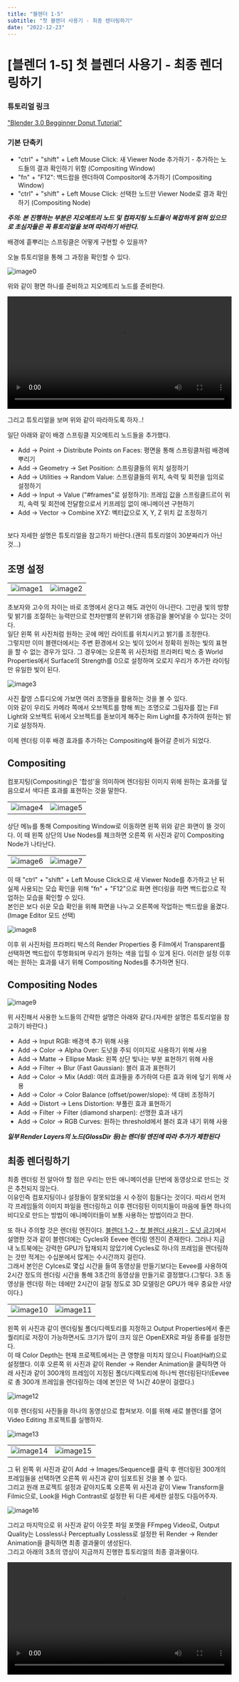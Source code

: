```yaml
---
title: "블렌더 1-5"
subtitle: "첫 블렌더 사용기 - 최종 렌더링하기"
date: "2022-12-23"
---
```


# [블렌더 1-5] 첫 블렌더 사용기 - 최종 렌더링하기

### 튜토리얼 링크
["Blender 3.0 Begginner Donut Tutorial"](https://www.youtube.com/playlist?list=PLjEaoINr3zgFX8ZsChQVQsuDSjEqdWMAD)

### 기본 단축키

- "ctrl" + "shift" + Left Mouse Click: 새 Viewer Node 추가하기 - 추가하는 노드들의 결과 확인하기 위함 (Compositing Window)
- "fn" + "F12": 백드랍을 렌더하여 Compositor에 추가하기 (Compositing Window)
- "ctrl" + "shift" + Left Mouse Click: 선택한 노드만 Viewer Node로 결과 확인하기 (Compositing Node)

***주의: 본 진행하는 부분은 지오메트리 노드 및 컴파지팅 노드들이 복잡하게 얽혀 있으므로 초심자들은 꼭 튜토리얼을 보며 따라하기 바란다.*** 

배경에 흩뿌리는 스프링클은 어떻게 구현할 수 있을까?<br/>

오늘 튜토리얼을 통해 그 과정을 확인할 수 있다.

![image0](/images/blender/20221223-2/image0.png)

위와 같이 평면 하나를 준비하고 지오메트리 노드를 준비한다.

<video width="100%" autoplay loop controls>
  <source src="https://user-images.githubusercontent.com/64838255/209129064-19be73d3-b640-47e8-bfad-f0fd2931429e.mp4" type="video/mp4">
</video>

그리고 튜토리얼을 보며 위와 같이 따라하도록 하자..!<br/>

일단 아래와 같이 배경 스프링클 지오메트리 노드들을 추가했다.

- Add -> Point -> Distribute Points on Faces: 평면을 통해 스프링클처럼 배경에 뿌리기
- Add -> Geometry -> Set Position: 스프링클들의 위치 설정하기
- Add -> Utilities -> Random Value: 스프링클들의 위치, 속력 및 회전을 임의로 설정하기
- Add -> Input -> Value ("#frames"로 설정하기): 프레임 값을 스프링클드르이 위치, 속력 및 회전에 전달함으로서 키프레임 없이 애니메이션 구현하기
- Add -> Vector -> Combine XYZ: 벡터값으로 X, Y, Z 위치 값 조정하기
<br/>
보다 자세한 설명은 튜토리얼을 참고하기 바란다.(괜히 튜토리얼이 30분짜리가 아닌 것...)

## 조명 설정

| | |
| :--- | ---: |
| ![image1](/images/blender/20221223-2/image1.png) | ![image2](/images/blender/20221223-2/image2.png) |

초보자와 고수의 차이는 바로 조명에서 온다고 해도 과언이 아니란다. 그만큼 빛의 방향 및 밝기를 조절하는 능력만으로 천차만별의 분위기와 생동감을 불어넣을 수 있다는 것이다.<br/>
일단 왼쪽 위 사진처럼 원하는 곳에 메인 라이트를 위치시키고 밝기를 조정한다.<br/>
그렇지만 이미 블렌더에서는 주변 환경에서 오는 빛이 있어서 정확히 원하는 빛의 표현을 할 수 없는 경우가 있다. 그 경우에는 오른쪽 위 사진처럼 프라퍼티 박스 중 World Properties에서 Surface의 Strength를 0으로 설정하며 오로지 우리가 추가한 라이팅만 유일한 빛이 된다.

![image3](/images/blender/20221223-2/image3.png)

사진 촬영 스튜디오에 가보면 여러 조명들을 활용하는 것을 볼 수 있다.<br/>
이와 같이 우리도 카메라 쪽에서 오브젝트를 향해 쬐는 조명으로 그림자를 잡는 Fill Light와 오브젝트 뒤에서 오브젝트를 돋보이게 해주는 Rim Light를 추가하여 원하는 밝기로 설정하자.<br/>

이제 렌더링 이후 배경 효과를 추가하는 Compositing에 들어갈 준비가 되었다.

## Compositing

컴포지팅(Compositing)은 '합성'을 의미하며 렌더링된 이미지 위헤 원하는 효과를 덮음으로서 색다른 효과를 표현하는 것을 말한다.

| | |
| :--- | ---: |
| ![image4](/images/blender/20221223-2/image4.png) | ![image5](/images/blender/20221223-2/image5.png) |

상단 메뉴를 통해 Compositing Window로 이동하면 왼쪽 위와 같은 화면이 뜰 것이다. 이 때 왼쪽 상단의 Use Nodes를 체크하면 오른쪽 위 사진과 같이 Compositing Node가 나타난다.

| | |
| :--- | ---: |
| ![image6](/images/blender/20221223-2/image6.png) | ![image7](/images/blender/20221223-2/image7.png) |

이 때 "ctrl" + "shift" + Left Mouse Click으로 새 Viewer Node를 추가하고 난 뒤 실제 사용되는 모습 확인을 위해 "fn" + "F12"으로 화면 렌더링을 하면 백드랍으로 작업하는 모습을 확인할 수 있다.<br/>
본인은 보다 쉬운 모습 확인을 위해 화면을 나누고 오른쪽에 작업하는 백드랍을 옮겼다.(Image Editor 모드 선택)

![image8](/images/blender/20221223-2/image8.png)

이후 위 사진처럼 프라퍼티 박스의 Render Properties 중 Film에서 Transparent를 선택하면 백드랍이 투명화되며 우리가 원하는 색을 입힐 수 있게 된다.
이러한 설정 이후에는 원하는 효과를 내기 위해 Compositing Nodes를 추가하면 된다.

## Compositing Nodes

![image9](/images/blender/20221223-2/image9.png)

위 사진해서 사용한 노드들의 간략한 설명은 아래와 같다.(자세한 설명은 튜토리얼을 참고하기 바란다.)

- Add -> Input RGB: 배경색 추가 위해 사용
- Add -> Color -> Alpha Over: 도넛을 주되 이미지로 사용하기 위해 사용
- Add -> Matte -> Ellipse Mask: 왼쪽 상단 빛나는 부분 표현하기 위해 사용
- Add -> Filter -> Blur (Fast Gaussian): 블러 효과 표현하기
- Add -> Color -> Mix (Add): 여러 효과들을 추가하여 다른 효과 위에 덮기 위해 사용
- Add -> Color -> Color Balance (offset/power/slope): 색 대비 조정하기
- Add -> Distort -> Lens Distortion: 부풀린 효과 표현하기
- Add -> Filter -> Filter (diamond sharpen): 선명한 효과 내기
- Add -> Color -> RGB Curves: 원하는 threshold에서 블러 효과 내기 위해 사용

***일부 Render Layers의 노드(GlossDir 등)는 렌더링 엔진에 따라 추가가 제한된다*** 

## 최종 렌더링하기

최종 렌더링 전 알아야 할 점은 우리는 만든 애니메이션을 단번에 동영상으로 만드는 것은 추천되지 않는다.<br/>
이유인즉 컴포지팅이나 설정들이 잘못되었을 시 수정이 힘들다는 것이다. 따라서 먼저 각 프레임들의 이미지 파일을 렌더링하고 이후 렌더링된 이미지들이 마음에 들면 하나의 비디오로 만드는 방법이 애니메이터들이 보통 사용하는 방법이라고 한다.<br/>

또 하나 주의할 것은 렌더링 엔진이다. [블렌더 1-2 - 첫 블렌더 사용기 - 도넛 굽기](../_posts/2022-11-25-%EB%B8%94%EB%A0%8C%EB%8D%94-1-2-%EB%8F%84%EB%84%9B-%EA%B5%BD%EA%B8%B0.md)에서 설명한 것과 같이 블렌더에는 Cycles와 Eevee 렌더링 엔진이 존재한다. 그러나 지금 내 노트북에는 강력한 GPU가 탑재되지 않았기에 Cycles로 하나의 프레임을 렌더링하는 것만 적게는 수십분에서 많게는 수시간까지 걸린다.<br/>
그래서 본인은 Cylces로 몇십 시간을 들여 동영상을 만들기보다는 Eevee를 사용하여 2시간 정도의 렌더링 시간을 통해 3초간의 동영상을 만들기로 결정했다.(그렇다. 3초 동영상을 렌더링 하는 데에만 2시간이 걸릴 정도로 3D 모델링은 GPU가 매우 중요한 사양이다.)

| | |
| :--- | ---: |
| ![image10](/images/blender/20221223-2/image10.png) | ![image11](/images/blender/20221223-2/image11.png) |

왼쪽 위 사진과 같이 렌더링될 폴더/디렉토리를 지정하고 Output Properties에서 좋은 퀄리티로 저장이 가능하면서도 크기가 많이 크지 않은 OpenEXR로 파일 종류를 설정한다.<br/>
이 때 Color Depth는 현재 프로젝트에서는 큰 영향을 미치지 않으니 Float(Half)으로 설정했다. 이후 오른쪽 위 사진과 같이 Render -> Render Animation을 클릭하면 아래 사진과 같이 300개의 프레임이 지정된 폴더/디렉토리에 하나씩 렌더링된다!(Eevee로 총 300개 프레임을 렌더링하는 데에 본인은 약 1시간 40분이 걸렸다.)

![image12](/images/blender/20221223-2/image12.png)

이후 렌더링되 사진들을 하나의 동영상으로 합쳐보자. 이를 위해 새로 블렌더를 열어 Video Editing 프로젝트를 실행하자.

![image13](/images/blender/20221223-2/image13.png)

| | |
| :--- | ---: |
| ![image14](/images/blender/20221223-2/image14.png) | ![image15](/images/blender/20221223-2/image15.png) |

그 뒤 왼쪽 위 사진과 같이 Add -> Images/Sequence를 클릭 후 렌더링된 300개의 프레임들을 선택하면 오른쪽 위 사진과 같이 임포트된 것을 볼 수 있다.<br/>
그리고 원래 프로젝트 설정과 같아지도록 오른쪽 위 사진과 같이 View Transform을 Filmic으로, Look을 High Contrast로 설정한 뒤 다른 세세한 설정도 다듬어주자.

![image16](/images/blender/20221223-2/image16.png)

그리고 마지막으로 위 사진과 같이 아웃풋 파일 포맷을 FFmpeg Video로, Output Quality는 Lossless나 Perceptually Lossless로 설정한 뒤 Render -> Render Animation을 클릭하면 최종 결과물이 생성된다.<br/>
그리고 아래의 3초의 영상이 지금까지 진행한 튜토리얼의 최종 결과물이다.

<video width="100%" autoplay loop controls>
  <source src="https://user-images.githubusercontent.com/64838255/209128336-fff09298-d559-4d21-8501-27649b7fa486.mp4" type="video/mp4">
</video>